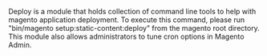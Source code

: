 Deploy is a module that holds collection of command line tools to help with magento application deployment. To execute this command, please run "bin/magento setup:static-content:deploy" from the magento root directory.
This module also allows administrators to tune cron options in Magento Admin.